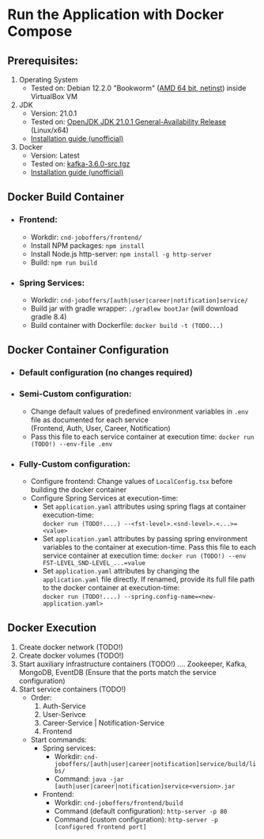 # Run the Application with Docker Compose 

## Prerequisites:
 1. Operating System
    - Tested on: Debian 12.2.0 "Bookworm" ([AMD 64 bit, netinst](https://cdimage.debian.org/debian-cd/current/amd64/iso-cd/)) inside VirtualBox VM
 2. JDK
    - Version: 21.0.1
    - Tested on: [OpenJDK JDK 21.0.1 General-Availability Release](https://jdk.java.net/21/) (Linux/x64)
    - [Installation guide (unofficial)](https://www.linuxcapable.com/how-to-install-openjdk-21-on-ubuntu-linux/)
 3. Docker
    - Version: Latest
    - Tested on: [kafka-3.6.0-src.tgz](https://dlcdn.apache.org/kafka/3.6.0/)
    - [Installation guide (unofficial)](https://tecadmin.net/install-apache-kafka-debian/)

## Docker Build Container
- ### Frontend:
  - Workdir: `cnd-joboffers/frontend/`
  - Install NPM packages: `npm install`
  - Install Node.js http-server: `npm install -g http-server`
  - Build: `npm run build`
- ### Spring Services:
  - Workdir: `cnd-joboffers/[auth|user|career|notification]service/`
  - Build jar with gradle wrapper: `./gradlew bootJar` (will download gradle 8.4)
  - Build container with Dockerfile: `docker build -t (TODO...)`

## Docker Container Configuration
- ### Default configuration (no changes required)
- ### Semi-Custom configuration:
    - Change default values of predefined environment variables in `.env` file as documented for each service\
      (Frontend, Auth, User, Career, Notification)
    - Pass this file to each service container at execution time: `docker run (TODO!) --env-file .env`
- ### Fully-Custom configuration:
  - Configure frontend: Change values of `LocalConfig.tsx` before building the docker container  
  - Configure Spring Services at execution-time:
    - Set `application.yaml` attributes using spring flags at container execution-time: \
      `docker run (TODO!....) --<fst-level>.<snd-level>.<...>=<value>`
    - Set `application.yaml` attributes by passing spring environment variables to the container at execution-time. Pass this file to each service container at execution time: `docker run (TODO!) --env FST-LEVEL_SND-LEVEL_...=value` 
    - Set `application.yaml` attributes by changing the `application.yaml` file directly. If renamed, provide its full file path to the docker container at execution-time: \
      `docker run (TODO!....) --spring.config-name=<new-application.yaml>`

## Docker Execution
1. Create docker network (TODO!)
2. Create docker volumes (TODO!)
3. Start auxiliary infrastructure containers (TODO!)
   .... Zookeeper, Kafka, MongoDB, EventDB (Ensure that the ports match the service configuration)
4. Start service containers (TODO!)
   - Order:
       1. Auth-Service
       2. User-Serivce
       3. Career-Service | Notification-Service
       4. Frontend 
   - Start commands:
     - Spring services:
       - Workdir: `cnd-joboffers/[auth|user|career|notification]service/build/libs/`
       - Command: `java -jar [auth|user|career|notification]service<version>.jar`
     - Frontend:
       - Workdir: `cnd-joboffers/frontend/build`
       - Command (default configuration): `http-server -p 80`
       - Command (custom configuration): `http-server -p [configured frontend port]`